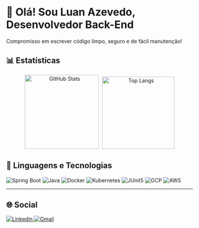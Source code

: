 # 👋 Olá! Sou Luan Azevedo, Desenvolvedor Back-End

Compromisso em escrever código limpo, seguro e de fácil manutenção!

## 📊 Estatísticas

<div align="center"">
  <img 
    height="200" 
    style="padding-right: 5px;" 
    src="https://github-readme-stats.vercel.app/api?username=Luan-Pinheiro&show_icons=true&theme=merko&include_all_commits=true&locale=pt-br" 
    alt="GitHub Stats"
  />
  <img 
    height="195"
    src="https://github-readme-stats.vercel.app/api/top-langs/?username=Luan-Pinheiro&theme=merko&layout=compact&custom_title=Tecnologias&langs_count=9" 
    alt="Top Langs"
  />
</div>

## 🤖 Linguagens e Tecnologias

<div style="display: inline_block">
    <img align="center" alt="Spring Boot" src="https://img.shields.io/badge/Spring Boot-2E4A23?style=for-the-badge&logo=spring-boot&logoColor=6DB33F">
    <img align="center" alt="Java" src="https://img.shields.io/badge/Java-C34127?style=for-the-badge&logo=openjdk&logoColor=white">
    <img align="center" alt="Docker" src="https://img.shields.io/badge/Docker-2496ED?style=for-the-badge&logo=docker&logoColor=white">
    <img align="center" alt="Kubernetes" src="https://img.shields.io/badge/Kubernetes-326CE5?style=for-the-badge&logo=kubernetes&logoColor=white">
    <img align="center" alt="JUnit5" src="https://img.shields.io/badge/JUnit5-25A162?style=for-the-badge&logo=junit5&logoColor=white">
    <img align="center" alt="GCP" src="https://img.shields.io/badge/GCP-4285F4?style=for-the-badge&logo=googlecloud&logoColor=white">
    <img align="center" alt="AWS" src="https://img.shields.io/badge/AWS-FF9900?style=for-the-badge&logo=amazonaws&logoColor=white">
</div>

---

## 🌐 Social

<div>
  <a href="https://www.linkedin.com/in/luan-pinheiro-azevedo/" target="_blank">
    <img src="https://img.shields.io/badge/-LinkedIn-%230077B5?style=for-the-badge&logo=linkedin&logoColor=white" alt="Linkedin">
  </a>
  <a href="mailto:lpazevedodev@gmail.com" target="_blank">
    <img src="https://img.shields.io/badge/-Gmail-%23333?style=for-the-badge&logo=gmail&logoColor=white" alt="Gmail">
  </a>
</div>
